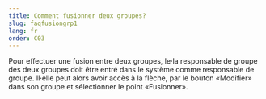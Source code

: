 ```yaml
---
title: Comment fusionner deux groupes?
slug: faqfusiongrp1
lang: fr
order: C03
---
```


Pour effectuer une fusion entre deux groupes, le·la responsable de groupe des deux groupes doit être entré dans le système comme responsable de groupe. Il·elle peut alors avoir accès à la flèche, par le bouton «Modifier» dans son groupe et sélectionner le point «Fusionner».
